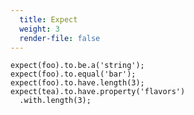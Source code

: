 ```yaml
---
  title: Expect
  weight: 3
  render-file: false
---
```


    expect(foo).to.be.a('string');
    expect(foo).to.equal('bar');
    expect(foo).to.have.length(3);
    expect(tea).to.have.property('flavors')
      .with.length(3);
